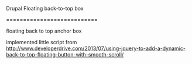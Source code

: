 Drupal Floating back-to-top box

===========================

floating back to top anchor box

implemented little script from http://www.developerdrive.com/2013/07/using-jquery-to-add-a-dynamic-back-to-top-floating-button-with-smooth-scroll/